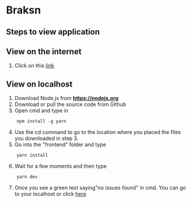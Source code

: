 # Braksn
## Steps to view application
## View on the internet
1. Click on this <a href="https://d3htuunxlmdkvc.cloudfront.net/">link</a>
## View on localhost
1. Download Node.js from <b><a href="https://nodejs.org/">https://nodejs.org</a></b>
2. Download or pull the source code from Github
3. Open cmd and type in
```
    npm install -g yarn
```
4. Use the cd command to go to the location where you placed the files you downloaded in step 3.
5. Go into the "frontend" folder and type
```
    yarn install
```
6. Wait for a few moments and then type
```
    yarn dev
```
7. Once you see a green text saying"no issues found" in cmd. You can go to your localhost or click <a href="http://localhost:8080/">here</a>
    